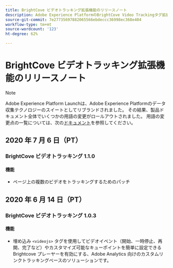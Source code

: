 ```yaml
---
title: BrightCove ビデオトラッキング拡張機能のリリースノート
description: Adobe Experience PlatformのBrightCove Video Trackingタグ拡張機能の最新のリリースノートです。
source-git-commit: 7e27735697882065566ebdeccc36998ec368e404
workflow-type: tm+mt
source-wordcount: '123'
ht-degree: 62%

---
```


# BrightCove ビデオトラッキング拡張機能のリリースノート

>[!NOTE]
>
>Adobe Experience Platform Launchは、Adobe Experience Platformのデータ収集テクノロジーのスイートとしてリブランドされました。 その結果、製品ドキュメント全体でいくつかの用語の変更がロールアウトされました。 用語の変更点の一覧については、次の[ドキュメント](../../../term-updates.md)を参照してください。

## 2020 年 7 月 6 日（PT）

### BrightCove ビデオトラッキング 1.1.0

#### 機能

* ページ上の複数のビデオをトラッキングするためのパッチ

## 2020 年 6 月 14 日（PT）

### BrightCove ビデオトラッキング 1.0.3

#### 機能

* 埋め込み `<videojs>` タグを使用してビデオイベント（開始、一時停止、再開、完了など）やカスタマイズ可能なキューポイントを簡単に設定できる Brightcove プレーヤーを有効にする、Adobe Analytics 向けのカスタムリンクトラッキングベースのソリューションです。
